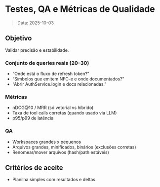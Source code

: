 # Testes, QA e Métricas de Qualidade

> Data: 2025-10-03

## Objetivo
Validar precisão e estabilidade.

### Conjunto de queries reais (20–30)
- “Onde está o fluxo de refresh token?”
- “Símbolos que emitem NFC-e e onde documentados?”
- “Abrir AuthService.login e docs relacionadas.”

### Métricas
- nDCG@10 / MRR (só vetorial vs híbrido)
- Taxa de tool calls corretas (quando usado via LLM)
- p95/p99 de latência

### QA
- Workspaces grandes x pequenos
- Arquivos grandes, minificados, binários (exclusões corretas)
- Renomear/mover arquivos (hash/path estáveis)

## Critérios de aceite
- Planilha simples com resultados e deltas
